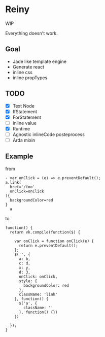 # Reiny

WIP

Everything doesn't work.

## Goal

- Jade like template engine
- Generate react
- inline css
- inline propTypes

## TODO

- [x] Text Node
- [x] IfStatement
- [x] ForStatement
- [ ] inline value
- [x] Runtime
- [ ] Agnostic inlineCode posteprocess
- [ ] Arda mixin

## Example

from

```
- var onClick = (e) => e.preventDefault();
a.link(
  href='/foo'
  onClick=onClick
){
  backgroundColor=red
}
  a
```

to

```
function() {
  return vk.compile(function($) {

    var onClick = function onClick(e) {
      return e.preventDefault();
    };
    $('', {
      a: b,
      c: d,
      x: y,
      d: 3,
      onClick: onClick,
      style: {
        backgroundColor: red
      },
      className: 'link'
    }, function() {
      $('a', {
        className: ''
      }, function() {})
    })

  });
}
```
